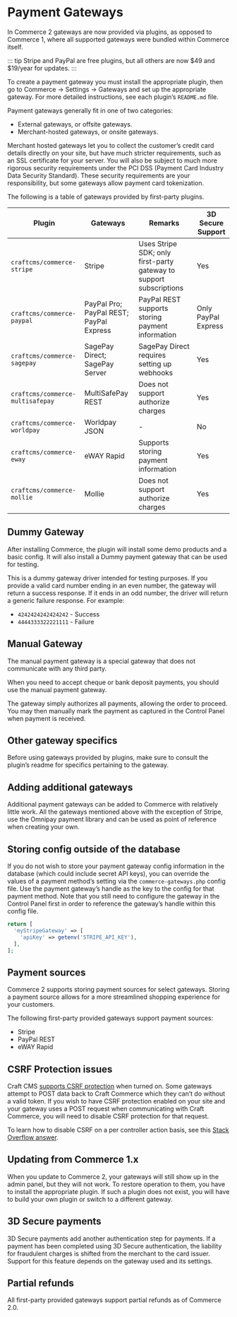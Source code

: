 # Payment Gateways

In Commerce 2 gateways are now provided via plugins, as opposed to Commerce 1, where all supported gateways were bundled within Commerce itself.

::: tip
Stripe and PayPal are free plugins, but all others are now $49 and $19/year for updates.
:::

To create a payment gateway you must install the appropriate plugin, then go to Commerce → Settings → Gateways and set up the appropriate gateway. For more detailed instructions, see each plugin’s `README.md` file.

Payment gateways generally fit in one of two categories:

- External gateways, or offsite gateways.
- Merchant-hosted gateways, or onsite gateways.

Merchant hosted gateways let you to collect the customer’s credit card details directly on your site, but have much stricter requirements, such as an SSL certificate for your server. You will also be subject to much more rigorous security requirements under the PCI DSS (Payment Card Industry Data Security Standard). These security requirements are your responsibility, but some gateways allow payment card tokenization.

The following is a table of gateways provided by first-party plugins.

| Plugin                           | Gateways                                | Remarks                                                            | 3D Secure Support   |
|----------------------------------|-----------------------------------------|--------------------------------------------------------------------|---------------------|
| `craftcms/commerce-stripe`       | Stripe                                  | Uses Stripe SDK; only first-party gateway to support subscriptions | Yes                 |
| `craftcms/commerce-paypal`       | PayPal Pro; PayPal REST; PayPal Express | PayPal REST supports storing payment information                   | Only PayPal Express |
| `craftcms/commerce-sagepay`      | SagePay Direct; SagePay Server          | SagePay Direct requires setting up webhooks                        | Yes                 |
| `craftcms/commerce-multisafepay` | MultiSafePay REST                       | Does not support authorize charges                                 | Yes                 |
| `craftcms/commerce-worldpay`     | Worldpay JSON                           | -                                                                  | No                  |
| `craftcms/commerce-eway`         | eWAY Rapid                              | Supports storing payment information                               | Yes                 |
| `craftcms/commerce-mollie`       | Mollie                                  | Does not support authorize charges                                 | Yes                 |

## Dummy Gateway

After installing Commerce, the plugin will install some demo products and a basic config. It will also install a Dummy payment gateway
that can be used for testing.

This is a dummy gateway driver intended for testing purposes. If you provide a valid card number ending in an even number, the gateway will return a success response. If it ends in an odd number, the driver will return a generic failure response. For example:

- `4242424242424242` - Success
- `4444333322221111` - Failure

## Manual Gateway

The manual payment gateway is a special gateway that does not communicate with any third party.

When you need to accept cheque or bank deposit payments, you should use the manual payment gateway.

The gateway simply authorizes all payments, allowing the order to proceed. You may then manually mark the payment as captured in the Control Panel when payment is received.

## Other gateway specifics

Before using gateways provided by plugins, make sure to consult the plugin’s readme for specifics pertaining to the gateway.

## Adding additional gateways

Additional payment gateways can be added to Commerce with relatively little work. All the gateways mentioned above with the exception of Stripe, use the Omnipay payment library and can be used as point of reference when creating your own.

## Storing config outside of the database

If you do not wish to store your payment gateway config information in the database (which could include secret API keys), you can override the values of a payment method’s setting via the `commerce-gateways.php` config file. Use the payment gateway’s handle as the key to the config for that payment method. Note that you still need to configure the gateway in the Control Panel first in order to reference the gateway’s handle within this config file.

```php
return [
  'myStripeGateway' => [
    'apiKey' => getenv('STRIPE_API_KEY'),
  ],
];
```

## Payment sources

Commerce 2 supports storing payment sources for select gateways. Storing a payment source allows for a more streamlined shopping experience for your customers.

The following first-party provided gateways support payment sources:

- Stripe
- PayPal REST
- eWAY Rapid

## CSRF Protection issues

Craft CMS [supports CSRF protection](https://craftcms.com/support/csrf-protection) when turned on. Some gateways attempt to POST data back to Craft Commerce which they can’t do without a valid token. If you wish to have CSRF protection enabled on your site and your gateway uses a POST request when communicating with Craft Commerce, you will need to disable CSRF protection for that request.

To learn how to disable CSRF on a per controller action basis, see this [Stack Overflow answer](http://craftcms.stackexchange.com/a/4554/91).

## Updating from Commerce 1.x

When you update to Commerce 2, your gateways will still show up in the admin panel, but they will not work. To restore operation to them, you have to install the appropriate plugin. If such a plugin does not exist, you will have to build your own plugin or switch to a different gateway.

## 3D Secure payments

3D Secure payments add another authentication step for payments. If a payment has been completed using 3D Secure authentication, the liability for fraudulent charges is shifted from the merchant to the card issuer.
Support for this feature depends on the gateway used and its settings.

## Partial refunds

All first-party provided gateways support partial refunds as of Commerce 2.0.
